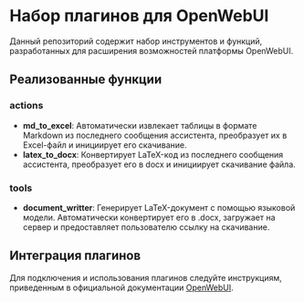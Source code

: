 # Набор плагинов для OpenWebUI

Данный репозиторий содержит набор инструментов и функций, разработанных для расширения возможностей платформы OpenWebUI.

## Реализованные функции
### actions
- **md_to_excel**: Автоматически извлекает таблицы в формате Markdown из последнего сообщения ассистента, преобразует их в Excel-файл и инициирует его скачивание.
- **latex_to_docx**: Конвертирует LaTeX-код из последнего сообщения ассистента, преобразует его в docx и инициирует скачивание файла.

### tools
- **document_writter**: Генерирует LaTeX-документ с помощью языковой модели. Автоматически конвертирует его в .docx, загружает на сервер и предоставляет пользователю ссылку на скачивание.

## Интеграция плагинов
Для подключения и использования плагинов следуйте инструкциям, приведенным в официальной документации [OpenWebUI](https://docs.openwebui.com/features/plugin/functions/).